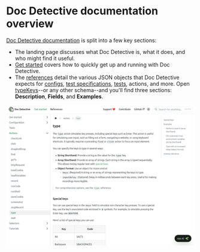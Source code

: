 # Doc Detective documentation overview

[Doc Detective documentation](https://doc-detective.com) is split into a few key sections:

- The landing page discusses what Doc Detective is, what it does, and who might find it useful.
- [Get started](https://doc-detective.com/get-started.html) covers how to quickly get up and running with Doc Detective.
- The [references](https://doc-detective.com/reference/) detail the various JSON objects that Doc Detective expects for [configs](https://doc-detective.com/reference/schemas/config.html), [test specifications](https://doc-detective.com/reference/schemas/specification.html), [tests](https://doc-detective.com/reference/schemas/test), actions, and more. Open [typeKeys](https://doc-detective.com/reference/schemas/typeKeys.html)--or any other schema--and you'll find three sections: **Description**, **Fields**, and **Examples**.

![Search results.](reference.png)